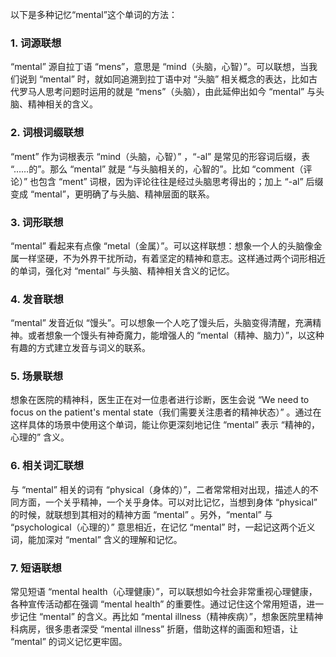 以下是多种记忆“mental”这个单词的方法：

### 1. 词源联想
“mental” 源自拉丁语 “mens”，意思是 “mind（头脑，心智）”。可以联想，当我们说到 “mental” 时，就如同追溯到拉丁语中对 “头脑” 相关概念的表达，比如古代罗马人思考问题时运用的就是 “mens”（头脑），由此延伸出如今 “mental” 与头脑、精神相关的含义。

### 2. 词根词缀联想
“ment” 作为词根表示 “mind（头脑，心智）” ，“-al” 是常见的形容词后缀，表 “……的”。那么 “mental” 就是 “与头脑相关的，心智的”。比如 “comment（评论）” 也包含 “ment” 词根，因为评论往往是经过头脑思考得出的；加上 “-al” 后缀变成 “mental”，更明确了与头脑、精神层面的联系。

### 3. 词形联想
“mental” 看起来有点像 “metal（金属）”。可以这样联想：想象一个人的头脑像金属一样坚硬，不为外界干扰所动，有着坚定的精神和意志。这样通过两个词形相近的单词，强化对 “mental” 与头脑、精神相关含义的记忆。

### 4. 发音联想
“mental” 发音近似 “馒头”。可以想象一个人吃了馒头后，头脑变得清醒，充满精神。或者想象一个馒头有神奇魔力，能增强人的 “mental（精神、脑力）”，以这种有趣的方式建立发音与词义的联系。

### 5. 场景联想
想象在医院的精神科，医生正在对一位患者进行诊断，医生会说 “We need to focus on the patient's mental state（我们需要关注患者的精神状态）” 。通过在这样具体的场景中使用这个单词，能让你更深刻地记住 “mental” 表示 “精神的，心理的” 含义。

### 6. 相关词汇联想
与 “mental” 相关的词有 “physical（身体的）”，二者常常相对出现，描述人的不同方面，一个关乎精神，一个关乎身体。可以对比记忆，当想到身体 “physical” 的时候，就联想到其相对的精神方面 “mental” 。另外，“mental” 与 “psychological（心理的）” 意思相近，在记忆 “mental” 时，一起记这两个近义词，能加深对 “mental” 含义的理解和记忆。

### 7. 短语联想
常见短语 “mental health（心理健康）”，可以联想如今社会非常重视心理健康，各种宣传活动都在强调 “mental health” 的重要性。通过记住这个常用短语，进一步记住 “mental” 的含义。再比如 “mental illness（精神疾病）”，想象医院里精神科病房，很多患者深受 “mental illness” 折磨，借助这样的画面和短语，让 “mental” 的词义记忆更牢固。 